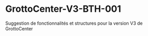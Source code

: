 GrottoCenter-V3-BTH-001
=======================

Suggestion de fonctionnalités et structures pour la version V3 de GrottoCenter
